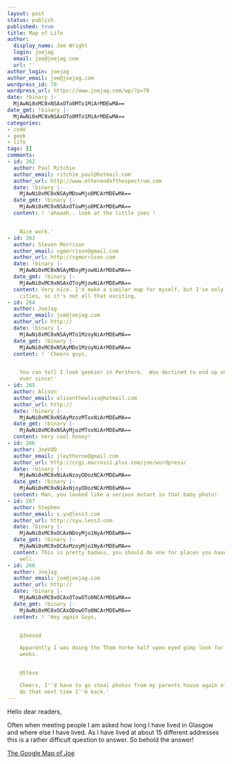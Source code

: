 ```yaml
---
layout: post
status: publish
published: true
title: Map of Life
author:
  display_name: Joe Wright
  login: joejag
  email: joe@joejag.com
  url: ''
author_login: joejag
author_email: joe@joejag.com
wordpress_id: 70
wordpress_url: https://www.joejag.com/wp/?p=70
date: !binary |-
  MjAwNi0xMC0xNSAxOTo0MTo1MiArMDEwMA==
date_gmt: !binary |-
  MjAwNi0xMC0xNSAxOTo0MTo1MiArMDEwMA==
categories:
- code
- geek
- life
tags: []
comments:
- id: 262
  author: Paul Ritchie
  author_email: ritchie_paul@hotmail.com
  author_url: http://www.otherendofthespectrum.com
  date: !binary |-
    MjAwNi0xMC0xNSAyMDowMjo0MCArMDEwMA==
  date_gmt: !binary |-
    MjAwNi0xMC0xNSAxOTowMjo0MCArMDEwMA==
  content: ! 'ahaaah.. look at the little joes !


    Nice work.'
- id: 263
  author: Steven Morrison
  author_email: sgmorrison@gmail.com
  author_url: http://sgmorrison.com
  date: !binary |-
    MjAwNi0xMC0xNSAyMDoyMjowNiArMDEwMA==
  date_gmt: !binary |-
    MjAwNi0xMC0xNSAxOToyMjowNiArMDEwMA==
  content: Very nice. I'd make a similar map for myself, but I've only lived in 3
    cities, so it's not all that exciting.
- id: 264
  author: JoeJag
  author_email: joe@joejag.com
  author_url: http://
  date: !binary |-
    MjAwNi0xMC0xNSAyMTo1MzoyNiArMDEwMA==
  date_gmt: !binary |-
    MjAwNi0xMC0xNSAyMDo1MzoyNiArMDEwMA==
  content: ! 'Cheers guys,


    You can tell I look geekier in Pershore.  Was destined to end up on the Masters
    ever since!'
- id: 265
  author: Alison
  author_email: alisonthewliss@hotmail.com
  author_url: http://
  date: !binary |-
    MjAwNi0xMC0xNSAyMzozMToxNiArMDEwMA==
  date_gmt: !binary |-
    MjAwNi0xMC0xNSAyMjozMToxNiArMDEwMA==
  content: Very cool honey!
- id: 266
  author: JoeVOD
  author_email: jleythorne@gmail.com
  author_url: http://ccgi.macross1.plus.com/joe/wordpress/
  date: !binary |-
    MjAwNi0xMC0xNiAxNzoyODozNCArMDEwMA==
  date_gmt: !binary |-
    MjAwNi0xMC0xNiAxNjoyODozNCArMDEwMA==
  content: Man, you looked like a serious mutant in that baby photo!
- id: 267
  author: Stephen
  author_email: s.yu@less3.com
  author_url: http://syu.less3.com
  date: !binary |-
    MjAwNi0xMC0xOCAxNDoyMjo1NyArMDEwMA==
  date_gmt: !binary |-
    MjAwNi0xMC0xOCAxMzoyMjo1NyArMDEwMA==
  content: This is pretty badass, you should do one for places you have visited as
    well.
- id: 268
  author: JoeJag
  author_email: joe@joejag.com
  author_url: http://
  date: !binary |-
    MjAwNi0xMC0xOCAxOTowOTo0NCArMDEwMA==
  date_gmt: !binary |-
    MjAwNi0xMC0xOCAxODowOTo0NCArMDEwMA==
  content: ! 'Hey again Guys,


    @Joevod

    Apparently I was doing the Thom Yorke half open eyed gimp look for the first few
    weeks.


    @Steve

    Cheers, I''d have to go steal photos from my parents house again of holidays.  I''ll
    do that next time I''m back.'
---
```

<p>Hello dear readers,</p>
<p>Often when meeting people I am asked how long I have lived in Glasgow and where else I have lived.  As I have lived at about 15 different addresses this is a rather difficult question to answer.  So behold the answer!</p>
<p><a href="http://maps.google.co.uk/?q=https://www.joejag.com/mylife.kml?reload">The Google Map of Joe</a></p>
